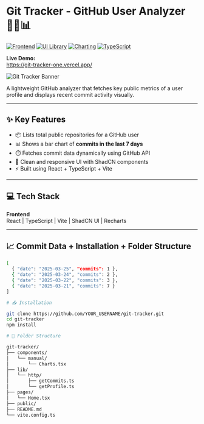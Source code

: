 # Git Tracker - GitHub User Analyzer 🧑‍💻📊

[![Frontend](https://img.shields.io/badge/Frontend-React-blue)](https://reactjs.org)
[![UI Library](https://img.shields.io/badge/UI-ShadCN-red)](https://ui.shadcn.dev/)
[![Charting](https://img.shields.io/badge/Charts-Recharts-yellow)](https://recharts.org/)
[![TypeScript](https://img.shields.io/badge/Language-TypeScript-blueviolet)](https://www.typescriptlang.org/)

**Live Demo:**  
https://git-tracker-one.vercel.app/

![Git Tracker Banner](https://raw.githubusercontent.com/Theyaseenahmad/git-tracker/main/public/preview.png)

A lightweight GitHub analyzer that fetches key public metrics of a user profile and displays recent commit activity visually.

---

## ✨ Key Features

- 📦 Lists total public repositories for a GitHub user  
- 📊 Shows a bar chart of **commits in the last 7 days**  
- ⏱️ Fetches commit data dynamically using GitHub API  
- 🎨 Clean and responsive UI with ShadCN components  
- ⚡ Built using React + TypeScript + Vite  

---

## 💻 Tech Stack

**Frontend**  
React | TypeScript | Vite | ShadCN UI | Recharts

---

## 📈 Commit Data + Installation + Folder Structure

```bash
[
  { "date": "2025-03-25", "commits": 1 },
  { "date": "2025-03-24", "commits": 2 },
  { "date": "2025-03-22", "commits": 3 },
  { "date": "2025-03-21", "commits": 7 }
]

# 📥 Installation

git clone https://github.com/YOUR_USERNAME/git-tracker.git
cd git-tracker
npm install

# 📂 Folder Structure

git-tracker/
├── components/
│   └── manual/
│       └── Charts.tsx
├── lib/
│   └── http/
│       ├── getCommits.ts
│       └── getProfile.ts
├── pages/
│   └── Home.tsx
├── public/
├── README.md
└── vite.config.ts
